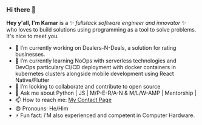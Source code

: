 ### Hi there 👋


**Hey y'all, I'm Kamar** is a ✨ _fullstack software engineer and innovator_ ✨ who loves to build solutions using programming as a tool to solve problems. It's nice to meet you.


- 🔭 I’m currently working on Dealers-N-Deals, a solution for rating businesses.
- 🌱 I’m currently learning NoOps with serverless technologies and DevOps particulary CI/CD deployment with docker containers in kubernetes clusters alongside mobile development using React Native/Flutter
- 👯 I’m looking to collaborate and contribute to open source
- 💬 Ask me about  Python | JS | M/P-E-R/A-N & M/L/W-AMP | Mentorship |
- 📫 How to reach me: [My Contact Page](http://www.koitoror.ml)
- 😄 Pronouns:  He/Him
- ⚡ Fun fact: i'M also experienced and competent in Computer Hardware.

